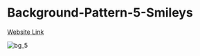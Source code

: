 # Background-Pattern-5-Smileys

[Website Link](https://background-emojis.netlify.app/)

![bg_5](https://user-images.githubusercontent.com/77884951/182768661-42dc8ee3-dbfd-4ca0-a7b1-e2439e8442ef.JPG)
